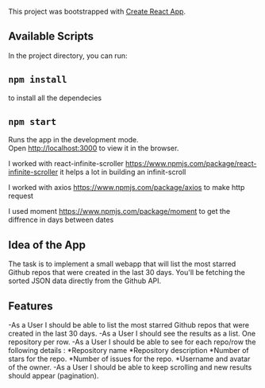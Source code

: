 This project was bootstrapped with [Create React App](https://github.com/facebook/create-react-app).

## Available Scripts

In the project directory, you can run:

## `npm install`
to install all the dependecies 

## `npm start`

Runs the app in the development mode.<br>
Open [http://localhost:3000](http://localhost:3000) to view it in the browser.

I worked with react-infinite-scroller https://www.npmjs.com/package/react-infinite-scroller it helps a lot in building an infinit-scroll

I worked with axios https://www.npmjs.com/package/axios to make http request 

I used moment https://www.npmjs.com/package/moment to get the diffrence in days between dates


## Idea of the App
The task is to implement a small webapp that will list the most starred Github repos that were created in the last 30 days. You'll be fetching the sorted JSON data directly from the Github API.

## Features
-As a User I should be able to list the most starred Github repos that were created in the last 30 days.
-As a User I should see the results as a list. One repository per row.
-As a User I should be able to see for each repo/row the following details :
    *Repository name
    *Repository description
    *Number of stars for the repo.
    *Number of issues for the repo.
    *Username and avatar of the owner.
-As a User I should be able to keep scrolling and new results should appear (pagination).



